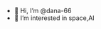 - 👋 Hi, I’m @dana-66
- 👀 I’m interested in space,AI 

<!---
dana-66/dana-66 is a ✨ special ✨ repository because its `README.md` (this file) appears on your GitHub profile.
You can click the Preview link to take a look at your changes.
--->
